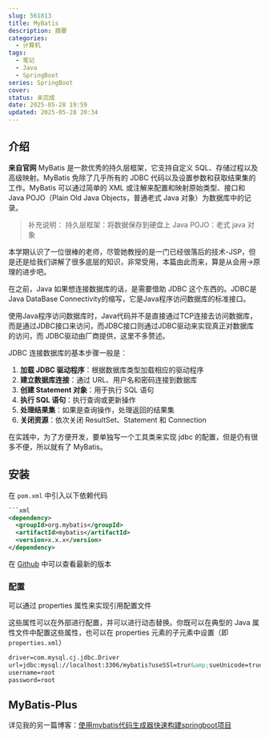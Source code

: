 ```yaml
---
slug: 561813
title: MyBatis
description: 摘要
categories:
  - 计算机
tags:
  - 笔记
  - Java
  - SpringBoot
series: SpringBoot
cover: 
status: 未完成
date: 2025-05-28 19:59
updated: 2025-05-28 20:34
---
```


## 介绍
**来自官网**
MyBatis 是一款优秀的持久层框架，它支持自定义 SQL、存储过程以及高级映射。MyBatis 免除了几乎所有的 JDBC 代码以及设置参数和获取结果集的工作。MyBatis 可以通过简单的 XML 或注解来配置和映射原始类型、接口和 Java POJO（Plain Old Java Objects，普通老式 Java 对象）为数据库中的记录。

> 补充说明：
> 持久层框架：将数据保存到硬盘上
> Java POJO：老式 java 对象

本学期认识了一位很棒的老师，尽管她教授的是一门已经很落后的技术-JSP，但是还是给我们讲解了很多底层的知识，非常受用，本篇由此而来，算是从会用->原理的进步吧。

在之前，Java 如果想连接数据库的话，是需要借助 JDBC 这个东西的。JDBC是Java DataBase Connectivity的缩写，它是Java程序访问数据库的标准接口。

使用Java程序访问数据库时，Java代码并不是直接通过TCP连接去访问数据库，而是通过JDBC接口来访问，而JDBC接口则通过JDBC驱动来实现真正对数据库的访问，而 JDBC驱动由厂商提供，这里不多赘述。

JDBC 连接数据库的基本步骤一般是：

1. **加载 JDBC 驱动程序**：根据数据库类型加载相应的驱动程序
2. **建立数据库连接**：通过 URL、用户名和密码连接到数据库
3. **创建 Statement 对象**：用于执行 SQL 语句
4. **执行 SQL 语句**：执行查询或更新操作
5. **处理结果集**：如果是查询操作，处理返回的结果集
6. **关闭资源**：依次关闭 ResultSet、Statement 和 Connection

在实践中，为了方便开发，要单独写一个工具类来实现 jdbc 的配置，但是仍有很多不便，所以就有了 MyBatis。

## 安装

在 `pom.xml` 中引入以下依赖代码

```xml
```xml
<dependency>
  <groupId>org.mybatis</groupId>
  <artifactId>mybatis</artifactId>
  <version>x.x.x</version>
</dependency>
```

在 [Github](https://github.com/mybatis/mybatis-3) 中可以查看最新的版本

### 配置

可以通过 properties 属性来实现引用配置文件

这些属性可以在外部进行配置，并可以进行动态替换。你既可以在典型的 Java 属性文件中配置这些属性，也可以在 properties 元素的子元素中设置（即 `properties.xml`）

```xml title="properties.xml"
driver=com.mysql.cj.jdbc.Driver
url=jdbc:mysql://localhost:3306/mybatis?useSSl=trur&amp;sueUnicode=true&amp;characterEncoding=UTF-8&amp; serverTimezone=Asia/Shanghai
username=root
password=root
```

## MyBatis-Plus

详见我的另一篇博客：[使用mybatis代码生成器快速构建springboot项目](https://www.blueke.top/posts/%E4%BD%BF%E7%94%A8mybatis-plus%E4%BB%A3%E7%A0%81%E7%94%9F%E6%88%90%E5%99%A8%E5%BF%AB%E9%80%9F%E6%9E%84%E5%BB%BAspringboot%E9%A1%B9%E7%9B%AE/#%E6%B5%8B%E8%AF%95)

